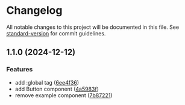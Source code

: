 # Changelog

All notable changes to this project will be documented in this file. See [standard-version](https://github.com/conventional-changelog/standard-version) for commit guidelines.

## 1.1.0 (2024-12-12)


### Features

* add :global tag ([6ee4f36](https://github.com/akousist/DRQ-AKS-UI/commit/6ee4f368ef22a3bfe5ce5b3f062d6a0a8d358f1f))
* add Button component ([4a5983f](https://github.com/akousist/DRQ-AKS-UI/commit/4a5983fd4a799e930c65f7016fce664a66393183))
* remove example component ([7b87221](https://github.com/akousist/DRQ-AKS-UI/commit/7b87221401043c943b6720e0b43ba5b1bf7e2d2b))
